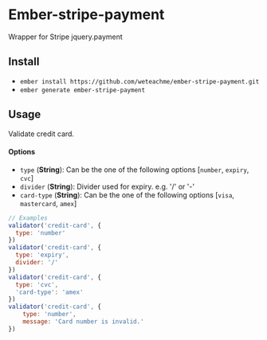 # Ember-stripe-payment

Wrapper for Stripe jquery.payment

## Install
- `ember install https://github.com/weteachme/ember-stripe-payment.git`
- `ember generate ember-stripe-payment`

## Usage
Validate credit card.

#### Options
- `type` (**String**): Can be the one of the following options [`number`, `expiry`, `cvc`]
- `divider` (**String**): Divider used for expiry. e.g. '/' or '-'
- `card-type` (**String**): Can be the one of the following options [`visa`, `mastercard`, `amex`]

```javascript
// Examples
validator('credit-card', {
  type: 'number'
})
validator('credit-card', {
  type: 'expiry',
  divider: '/'
})
validator('credit-card', {
  type: 'cvc',
  'card-type': 'amex'
})
validator('credit-card', {
    type: 'number',
    message: 'Card number is invalid.'
})
```

